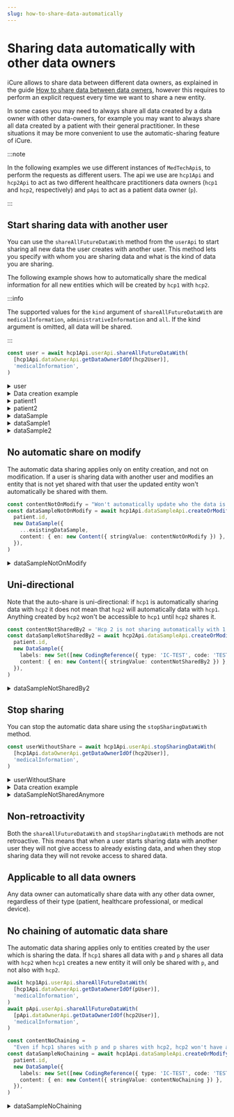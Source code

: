 ```yaml
---
slug: how-to-share-data-automatically
---
```


# Sharing data automatically with other data owners

iCure allows to share data between different data owners, as explained in the guide 
[How to share data between data owners](/sdks/how-to/how-to-share-data), however this requires to perform an explicit request every time
we want to share a new entity. 

In some cases you may need to always share all data created by a data owner with other data-owners, for example you may
want to always share all data created by a patient with their general practitioner. 
In these situations it may be more convenient to use the automatic-sharing feature of iCure. 

:::note

In the following examples we use different instances of `MedTechApi`s, to perform the requests as different users.
The api we use are `hcp1Api` and `hcp2Api` to act as two different healthcare practitioners data owners (`hcp1` and
`hcp2`, respectively) and `pApi` to act as a patient data owner (`p`).

:::

## Start sharing data with another user

You can use the `shareAllFutureDataWith` method from the `userApi` to start sharing all new data the user creates with
another user. This method lets you specify with whom you are sharing data and what is the kind of data you are sharing.

The following example shows how to automatically share the medical information for all new entities which will be created by `hcp1` with `hcp2`.

:::info

The supported values for the `kind` argument of `shareAllFutureDataWith` are `medicalInformation`, `administrativeInformation` and `all`.
If the kind argument is omitted, all data will be shared.

:::

<!-- file://code-samples/how-to/auto-share/index.mts snippet:auto share-->
```typescript
const user = await hcp1Api.userApi.shareAllFutureDataWith(
  [hcp1Api.dataOwnerApi.getDataOwnerIdOf(hcp2User)],
  'medicalInformation',
)
```
<!-- output://code-samples/how-to/auto-share/user.txt -->
<details>
<summary>user</summary>

```json
{
  "id": "6a541dfb-40d9-41f5-ba76-e3a5e277813f",
  "rev": "75-98fac92aa5782708c41e7f1d5b1dc768",
  "created": 1688371977279,
  "name": "Master HCP",
  "login": "master@e2b6e8.icure",
  "groupId": "ic-e2etest-medtech-docs",
  "healthcarePartyId": "e2b6e873-035b-4964-885b-5a90e99c43b4",
  "email": "master@e2b6e8.icure",
  "properties": {},
  "roles": {},
  "sharingDataWith": {
    "medicalInformation": {}
  },
  "authenticationTokens": {
    "c1284f05-cca6-444e-bdac-3cd134d54e6b": {
      "creationTime": 1688371977378,
      "validity": 86400
    }
  }
}
```
</details>

<details>
    <summary>Data creation example</summary>

<!-- file://code-samples/how-to/auto-share/index.mts snippet:sample creation-->
```typescript
const note = 'Winter is coming'
const patient = await hcp1Api.patientApi.createOrModifyPatient(
  new Patient({ firstName: 'John', lastName: 'Snow', note }),
)
const patient1 = await hcp1Api.patientApi.getPatient(patient.id)
const patient2 = await hcp2Api.patientApi.getPatient(patient.id)
// hcp2 can already access patient
const contentString = 'Hello world'
const dataSample = await hcp1Api.dataSampleApi.createOrModifyDataSampleFor(
  patient.id,
  new DataSample({
    labels: new Set([new CodingReference({ type: 'IC-TEST', code: 'TEST' })]),
    content: { en: new Content({ stringValue: contentString }) },
  }),
)
const dataSample1 = await hcp1Api.dataSampleApi.getDataSample(dataSample.id)
const dataSample2 = await hcp2Api.dataSampleApi.getDataSample(dataSample.id)
// hcp2 can already access dataSample
```
</details>

<!-- output://code-samples/how-to/auto-share/patient1.txt -->
<details>
<summary>patient1</summary>

```json
{
  "id": "8ab2fc96-ac87-47c2-ac51-1f6cddad01ac",
  "languages": [],
  "active": true,
  "parameters": {},
  "rev": "1-585fd019c82a832b26856dcf9329a18d",
  "created": 1688375598835,
  "modified": 1688375598835,
  "author": "6a541dfb-40d9-41f5-ba76-e3a5e277813f",
  "responsible": "e2b6e873-035b-4964-885b-5a90e99c43b4",
  "firstName": "John",
  "lastName": "Snow",
  "note": "Winter is coming",
  "identifiers": [],
  "labels": {},
  "codes": {},
  "names": [
    {
      "firstNames": [
        "John"
      ],
      "prefix": [],
      "suffix": [],
      "lastName": "Snow",
      "text": "Snow John",
      "use": "official"
    }
  ],
  "addresses": [],
  "gender": "unknown",
  "birthSex": "unknown",
  "mergedIds": {},
  "deactivationReason": "none",
  "personalStatus": "unknown",
  "partnerships": [],
  "patientHealthCareParties": [],
  "patientProfessions": [],
  "properties": {},
  "systemMetaData": {
    "aesExchangeKeys": {},
    "hcPartyKeys": {},
    "privateKeyShamirPartitions": {},
    "transferKeys": {},
    "encryptedSelf": "tZTIAjfWfon1RInBZ3ZmvbHb4W4Lg+Z5VLA/TST4xqNI3VSf+4z7gKcpu2L61sBY",
    "secretForeignKeys": [],
    "cryptedForeignKeys": {},
    "delegations": {
      "e2b6e873-035b-4964-885b-5a90e99c43b4": {},
      "64738f29-9344-4a05-bbd6-29d897977748": {}
    },
    "encryptionKeys": {
      "e2b6e873-035b-4964-885b-5a90e99c43b4": {},
      "64738f29-9344-4a05-bbd6-29d897977748": {}
    },
    "publicKeysForOaepWithSha256": {}
  }
}
```
</details>

<!-- output://code-samples/how-to/auto-share/patient2.txt -->
<details>
<summary>patient2</summary>

```json
{
  "id": "8ab2fc96-ac87-47c2-ac51-1f6cddad01ac",
  "languages": [],
  "active": true,
  "parameters": {},
  "rev": "1-585fd019c82a832b26856dcf9329a18d",
  "created": 1688375598835,
  "modified": 1688375598835,
  "author": "6a541dfb-40d9-41f5-ba76-e3a5e277813f",
  "responsible": "e2b6e873-035b-4964-885b-5a90e99c43b4",
  "firstName": "John",
  "lastName": "Snow",
  "note": "Winter is coming",
  "identifiers": [],
  "labels": {},
  "codes": {},
  "names": [
    {
      "firstNames": [
        "John"
      ],
      "prefix": [],
      "suffix": [],
      "lastName": "Snow",
      "text": "Snow John",
      "use": "official"
    }
  ],
  "addresses": [],
  "gender": "unknown",
  "birthSex": "unknown",
  "mergedIds": {},
  "deactivationReason": "none",
  "personalStatus": "unknown",
  "partnerships": [],
  "patientHealthCareParties": [],
  "patientProfessions": [],
  "properties": {},
  "systemMetaData": {
    "aesExchangeKeys": {},
    "hcPartyKeys": {},
    "privateKeyShamirPartitions": {},
    "transferKeys": {},
    "encryptedSelf": "tZTIAjfWfon1RInBZ3ZmvbHb4W4Lg+Z5VLA/TST4xqNI3VSf+4z7gKcpu2L61sBY",
    "secretForeignKeys": [],
    "cryptedForeignKeys": {},
    "delegations": {
      "e2b6e873-035b-4964-885b-5a90e99c43b4": {},
      "64738f29-9344-4a05-bbd6-29d897977748": {}
    },
    "encryptionKeys": {
      "e2b6e873-035b-4964-885b-5a90e99c43b4": {},
      "64738f29-9344-4a05-bbd6-29d897977748": {}
    },
    "publicKeysForOaepWithSha256": {}
  }
}
```
</details>

<!-- output://code-samples/how-to/auto-share/dataSample.txt -->
<details>
<summary>dataSample</summary>

```json
{
  "id": "80e28261-ffc1-4330-b158-6d79f36658b8",
  "qualifiedLinks": {},
  "batchId": "1d46e1ca-7767-44d0-915c-24cbcf8ca7cc",
  "index": 0,
  "valueDate": 20230703111318,
  "openingDate": 20230703111318,
  "created": 1688375598890,
  "modified": 1688375598890,
  "author": "6a541dfb-40d9-41f5-ba76-e3a5e277813f",
  "responsible": "e2b6e873-035b-4964-885b-5a90e99c43b4",
  "identifiers": [],
  "healthcareElementIds": {},
  "canvasesIds": {},
  "content": {
    "en": {
      "stringValue": "Hello world",
      "compoundValue": [],
      "ratio": [],
      "range": []
    }
  },
  "codes": {},
  "labels": {},
  "systemMetaData": {
    "encryptedSelf": "jSXcMzESgKsZfBzTnZOfEJ4PrrNYWKWYysl1INT/1t+vGG6XSZTe6Q/RnzPxtPPKHXddhK6Gt77LNbFvG+tdFrQgdaIN9cdZIuCKF0E4hs9M8Cn6/DxMr8WXJuBEEPyeyR1A/knQDHgyfmq+O0krbQ==",
    "secretForeignKeys": [
      "ec6e2516-cc70-4b7e-adf2-d2c895abd004"
    ],
    "cryptedForeignKeys": {
      "e2b6e873-035b-4964-885b-5a90e99c43b4": {},
      "64738f29-9344-4a05-bbd6-29d897977748": {}
    },
    "delegations": {
      "e2b6e873-035b-4964-885b-5a90e99c43b4": {},
      "64738f29-9344-4a05-bbd6-29d897977748": {}
    },
    "encryptionKeys": {
      "e2b6e873-035b-4964-885b-5a90e99c43b4": {},
      "64738f29-9344-4a05-bbd6-29d897977748": {}
    },
    "publicKeysForOaepWithSha256": {}
  }
}
```
</details>

<!-- output://code-samples/how-to/auto-share/dataSample1.txt -->
<details>
<summary>dataSample1</summary>

```json
{
  "id": "80e28261-ffc1-4330-b158-6d79f36658b8",
  "qualifiedLinks": {},
  "batchId": "1d46e1ca-7767-44d0-915c-24cbcf8ca7cc",
  "index": 0,
  "valueDate": 20230703111318,
  "openingDate": 20230703111318,
  "created": 1688375598890,
  "modified": 1688375598890,
  "author": "6a541dfb-40d9-41f5-ba76-e3a5e277813f",
  "responsible": "e2b6e873-035b-4964-885b-5a90e99c43b4",
  "identifiers": [],
  "healthcareElementIds": {},
  "canvasesIds": {},
  "content": {
    "en": {
      "stringValue": "Hello world",
      "compoundValue": [],
      "ratio": [],
      "range": []
    }
  },
  "codes": {},
  "labels": {},
  "systemMetaData": {
    "encryptedSelf": "jSXcMzESgKsZfBzTnZOfEJ4PrrNYWKWYysl1INT/1t+vGG6XSZTe6Q/RnzPxtPPKHXddhK6Gt77LNbFvG+tdFrQgdaIN9cdZIuCKF0E4hs9M8Cn6/DxMr8WXJuBEEPyeyR1A/knQDHgyfmq+O0krbQ==",
    "secretForeignKeys": [
      "ec6e2516-cc70-4b7e-adf2-d2c895abd004"
    ],
    "cryptedForeignKeys": {
      "e2b6e873-035b-4964-885b-5a90e99c43b4": {},
      "64738f29-9344-4a05-bbd6-29d897977748": {}
    },
    "delegations": {
      "e2b6e873-035b-4964-885b-5a90e99c43b4": {},
      "64738f29-9344-4a05-bbd6-29d897977748": {}
    },
    "encryptionKeys": {
      "e2b6e873-035b-4964-885b-5a90e99c43b4": {},
      "64738f29-9344-4a05-bbd6-29d897977748": {}
    },
    "publicKeysForOaepWithSha256": {}
  }
}
```
</details>

<!-- output://code-samples/how-to/auto-share/dataSample2.txt -->
<details>
<summary>dataSample2</summary>

```json
{
  "id": "80e28261-ffc1-4330-b158-6d79f36658b8",
  "qualifiedLinks": {},
  "batchId": "1d46e1ca-7767-44d0-915c-24cbcf8ca7cc",
  "index": 0,
  "valueDate": 20230703111318,
  "openingDate": 20230703111318,
  "created": 1688375598890,
  "modified": 1688375598890,
  "author": "6a541dfb-40d9-41f5-ba76-e3a5e277813f",
  "responsible": "e2b6e873-035b-4964-885b-5a90e99c43b4",
  "identifiers": [],
  "healthcareElementIds": {},
  "canvasesIds": {},
  "content": {
    "en": {
      "stringValue": "Hello world",
      "compoundValue": [],
      "ratio": [],
      "range": []
    }
  },
  "codes": {},
  "labels": {},
  "systemMetaData": {
    "encryptedSelf": "jSXcMzESgKsZfBzTnZOfEJ4PrrNYWKWYysl1INT/1t+vGG6XSZTe6Q/RnzPxtPPKHXddhK6Gt77LNbFvG+tdFrQgdaIN9cdZIuCKF0E4hs9M8Cn6/DxMr8WXJuBEEPyeyR1A/knQDHgyfmq+O0krbQ==",
    "secretForeignKeys": [
      "ec6e2516-cc70-4b7e-adf2-d2c895abd004"
    ],
    "cryptedForeignKeys": {
      "e2b6e873-035b-4964-885b-5a90e99c43b4": {},
      "64738f29-9344-4a05-bbd6-29d897977748": {}
    },
    "delegations": {
      "e2b6e873-035b-4964-885b-5a90e99c43b4": {},
      "64738f29-9344-4a05-bbd6-29d897977748": {}
    },
    "encryptionKeys": {
      "e2b6e873-035b-4964-885b-5a90e99c43b4": {},
      "64738f29-9344-4a05-bbd6-29d897977748": {}
    },
    "publicKeysForOaepWithSha256": {}
  }
}
```
</details>

## No automatic share on modify

The automatic data sharing applies only on entity creation, and not on modification. If a user is sharing data with 
another user and modifies an entity that is not yet shared with that user the updated entity won't automatically be 
shared with them.

<!-- file://code-samples/how-to/auto-share/index.mts snippet:not on modify-->
```typescript
const contentNotOnModify = "Won't automatically update who the data is shared with on modify"
const dataSampleNotOnModify = await hcp1Api.dataSampleApi.createOrModifyDataSampleFor(
  patient.id,
  new DataSample({
    ...existingDataSample,
    content: { en: new Content({ stringValue: contentNotOnModify }) },
  }),
)
```

<!-- output://code-samples/how-to/auto-share/dataSampleNotOnModify.txt -->
<details>
<summary>dataSampleNotOnModify</summary>

```json
{
  "id": "607efc45-c128-4158-b8ae-4b0cf5402ed7",
  "qualifiedLinks": {},
  "batchId": "1b03b47a-eb56-4861-bad8-dfdc03728854",
  "index": 0,
  "valueDate": 20230703111319,
  "openingDate": 20230703111319,
  "created": 1688375599005,
  "modified": 1688375599005,
  "author": "6a541dfb-40d9-41f5-ba76-e3a5e277813f",
  "responsible": "e2b6e873-035b-4964-885b-5a90e99c43b4",
  "identifiers": [],
  "healthcareElementIds": {},
  "canvasesIds": {},
  "content": {
    "en": {
      "stringValue": "Won't automatically update who the data is shared with on modify",
      "compoundValue": [],
      "ratio": [],
      "range": []
    }
  },
  "codes": {},
  "labels": {},
  "systemMetaData": {
    "encryptedSelf": "XFd579Yxv9iK5DWWXLrkryxtnUQG/lCzoLqzzsKAOB+1RfXjXNfb4SUrAwIS9ODcDp0KfnnPpwCdBdALT30lS5vUx6gJ59lcR6uDWgi3wwyClSwlSeqK66hpx84HnkDN7MKru9l+VZdQsKId+MrSolp/3BP68WrbSdX1yB0HF7dHeE7aKtUOofZWsGuy9lCAV7oSZxtrbbNCTdRnvLNUIA==",
    "secretForeignKeys": [
      "ec6e2516-cc70-4b7e-adf2-d2c895abd004"
    ],
    "cryptedForeignKeys": {
      "e2b6e873-035b-4964-885b-5a90e99c43b4": {}
    },
    "delegations": {
      "e2b6e873-035b-4964-885b-5a90e99c43b4": {}
    },
    "encryptionKeys": {
      "e2b6e873-035b-4964-885b-5a90e99c43b4": {}
    },
    "publicKeysForOaepWithSha256": {}
  }
}
```
</details>


## Uni-directional

Note that the auto-share is uni-directional: if `hcp1` is automatically sharing data with `hcp2` it does not mean that
`hcp2` will automatically data with `hcp1`. Anything created by `hcp2` won't be accessible to `hcp1` until `hcp2` shares
it.

<!-- file://code-samples/how-to/auto-share/index.mts snippet:one directional-->
```typescript
const contentNotSharedBy2 = 'Hcp 2 is not sharing automatically with 1'
const dataSampleNotSharedBy2 = await hcp2Api.dataSampleApi.createOrModifyDataSampleFor(
  patient.id,
  new DataSample({
    labels: new Set([new CodingReference({ type: 'IC-TEST', code: 'TEST' })]),
    content: { en: new Content({ stringValue: contentNotSharedBy2 }) },
  }),
)
```

<!-- output://code-samples/how-to/auto-share/dataSampleNotSharedBy2.txt -->
<details>
<summary>dataSampleNotSharedBy2</summary>

```json
{
  "id": "95759cc3-c13e-45f7-9104-481eb3ae05b5",
  "qualifiedLinks": {},
  "batchId": "ae7d0310-8874-4255-85cd-5db5fa137206",
  "index": 0,
  "valueDate": 20230703111319,
  "openingDate": 20230703111319,
  "created": 1688375599197,
  "modified": 1688375599197,
  "author": "1b66e6d6-d71f-432e-876b-5e883bdc7bd9",
  "responsible": "64738f29-9344-4a05-bbd6-29d897977748",
  "identifiers": [],
  "healthcareElementIds": {},
  "canvasesIds": {},
  "content": {
    "en": {
      "stringValue": "Hcp 2 is not sharing automatically with 1",
      "compoundValue": [],
      "ratio": [],
      "range": []
    }
  },
  "codes": {},
  "labels": {},
  "systemMetaData": {
    "encryptedSelf": "wYzEEzS2VxrWWFZY7EkKaRVkTt1vgV1zJsx9YBtrVk/M9l0fbZ71pEyLdxBj7KJXbHTJ8A2cDwHjp4st86+tDthLKN/VwiLfFqHpFi8eC4VCAw89DiTgkjSo1VtkpVvSYSyEVEiGyMuoewPEDyAW4CdTm/EAZZSFWfgBsfOQdIjts+Eofb+JsqUD3KNwMF+j",
    "secretForeignKeys": [
      "ec6e2516-cc70-4b7e-adf2-d2c895abd004"
    ],
    "cryptedForeignKeys": {
      "64738f29-9344-4a05-bbd6-29d897977748": {}
    },
    "delegations": {
      "64738f29-9344-4a05-bbd6-29d897977748": {}
    },
    "encryptionKeys": {
      "64738f29-9344-4a05-bbd6-29d897977748": {}
    },
    "publicKeysForOaepWithSha256": {}
  }
}
```
</details>

## Stop sharing

You can stop the automatic data share using the `stopSharingDataWith` method.

<!-- file://code-samples/how-to/auto-share/index.mts snippet:stop auto share-->
```typescript
const userWithoutShare = await hcp1Api.userApi.stopSharingDataWith(
  [hcp1Api.dataOwnerApi.getDataOwnerIdOf(hcp2User)],
  'medicalInformation',
)
```

<!-- output://code-samples/how-to/auto-share/userWithoutShare.txt -->
<details>
<summary>userWithoutShare</summary>

```json
{
  "id": "6a541dfb-40d9-41f5-ba76-e3a5e277813f",
  "rev": "78-2363d8822a3a4fc0dbaff82eafe236fe",
  "created": 1688371977279,
  "name": "Master HCP",
  "login": "master@e2b6e8.icure",
  "groupId": "ic-e2etest-medtech-docs",
  "healthcarePartyId": "e2b6e873-035b-4964-885b-5a90e99c43b4",
  "email": "master@e2b6e8.icure",
  "properties": {},
  "roles": {},
  "sharingDataWith": {
    "medicalInformation": {}
  },
  "authenticationTokens": {
    "c1284f05-cca6-444e-bdac-3cd134d54e6b": {
      "creationTime": 1688371977378,
      "validity": 86400
    }
  }
}
```
</details>

<details>
    <summary>Data creation example</summary>

<!-- file://code-samples/how-to/auto-share/index.mts snippet:sample no share-->
```typescript
const contentNotSharedAnymore = 'Hcp 1 stopped sharing data automatically with 2'
const dataSampleNotSharedAnymore = await hcp1Api.dataSampleApi.createOrModifyDataSampleFor(
  patient.id,
  new DataSample({
    labels: new Set([new CodingReference({ type: 'IC-TEST', code: 'TEST' })]),
    content: { en: new Content({ stringValue: contentNotSharedAnymore }) },
  }),
)
```
</details>

<!-- output://code-samples/how-to/auto-share/dataSampleNotSharedAnymore.txt -->
<details>
<summary>dataSampleNotSharedAnymore</summary>

```json
{
  "id": "83702f59-1084-41d9-86d9-7a0fd957ea93",
  "qualifiedLinks": {},
  "batchId": "7ab81b0d-2204-447f-951a-2c45c55172a2",
  "index": 0,
  "valueDate": 20230703111319,
  "openingDate": 20230703111319,
  "created": 1688375599296,
  "modified": 1688375599296,
  "author": "6a541dfb-40d9-41f5-ba76-e3a5e277813f",
  "responsible": "e2b6e873-035b-4964-885b-5a90e99c43b4",
  "identifiers": [],
  "healthcareElementIds": {},
  "canvasesIds": {},
  "content": {
    "en": {
      "stringValue": "Hcp 1 stopped sharing data automatically with 2",
      "compoundValue": [],
      "ratio": [],
      "range": []
    }
  },
  "codes": {},
  "labels": {},
  "systemMetaData": {
    "encryptedSelf": "qIpqeI9oYR9BfQXuZ3qBdQWBqoZIwyYZAR/uBsz3ebmzvrAHN0DMVOJ5NoKEQSNSZSjLoOf3O7wJRswLRa/KvAgkXn/GGnSWXLeAw2k/MijecAyUaiPbjVS20UHe6CjkeN+jXd9fff62d/fh1KMn9yo2spNZCbe5uk9RH8exgcpY8LrWEL5QU1T9GwZD5ZK7",
    "secretForeignKeys": [
      "ec6e2516-cc70-4b7e-adf2-d2c895abd004"
    ],
    "cryptedForeignKeys": {
      "e2b6e873-035b-4964-885b-5a90e99c43b4": {}
    },
    "delegations": {
      "e2b6e873-035b-4964-885b-5a90e99c43b4": {}
    },
    "encryptionKeys": {
      "e2b6e873-035b-4964-885b-5a90e99c43b4": {}
    },
    "publicKeysForOaepWithSha256": {}
  }
}
```
</details>

## Non-retroactivity

Both the `shareAllFutureDataWith` and `stopSharingDataWith` methods are not retroactive. This means that when a user
starts sharing data with another user they will not give access to already existing data, and when they stop sharing 
data they will not revoke access to shared data.

## Applicable to all data owners

Any data owner can automatically share data with any other data owner, regardless of their type (patient, healthcare 
professional, or medical device).

## No chaining of automatic data share

The automatic data sharing applies only to entities created by the user which is sharing the data. If `hcp1` shares all 
data with `p` and `p` shares all data with `hcp2` when `hcp1` creates a new entity it will only be shared with `p`, and
not also with `hcp2`.

<!-- file://code-samples/how-to/auto-share/index.mts snippet:share chain-->
```typescript
await hcp1Api.userApi.shareAllFutureDataWith(
  [hcp1Api.dataOwnerApi.getDataOwnerIdOf(pUser)],
  'medicalInformation',
)
await pApi.userApi.shareAllFutureDataWith(
  [pApi.dataOwnerApi.getDataOwnerIdOf(hcp2User)],
  'medicalInformation',
)

const contentNoChaining =
  "Even if hcp1 shares with p and p shares with hcp2, hcp2 won't have automatic access to the data"
const dataSampleNoChaining = await hcp1Api.dataSampleApi.createOrModifyDataSampleFor(
  patient.id,
  new DataSample({
    labels: new Set([new CodingReference({ type: 'IC-TEST', code: 'TEST' })]),
    content: { en: new Content({ stringValue: contentNoChaining }) },
  }),
)
```

<!-- output://code-samples/how-to/auto-share/dataSampleNoChaining.txt -->
<details>
<summary>dataSampleNoChaining</summary>

```json
{
  "id": "2131cfde-88dd-4a2c-a66c-358938384dfe",
  "qualifiedLinks": {},
  "batchId": "edfaf05a-d23a-42d2-b97f-2b8a987067a9",
  "index": 0,
  "valueDate": 20230703111319,
  "openingDate": 20230703111319,
  "created": 1688375599400,
  "modified": 1688375599400,
  "author": "6a541dfb-40d9-41f5-ba76-e3a5e277813f",
  "responsible": "e2b6e873-035b-4964-885b-5a90e99c43b4",
  "identifiers": [],
  "healthcareElementIds": {},
  "canvasesIds": {},
  "content": {
    "en": {
      "stringValue": "Even if hcp1 shares with p and p shares with hcp2, hcp2 won't have automatic access to the data",
      "compoundValue": [],
      "ratio": [],
      "range": []
    }
  },
  "codes": {},
  "labels": {},
  "systemMetaData": {
    "encryptedSelf": "BFBzFAzHGo66ChtS05gIYtqcuw1ps7gAgCYekiLfVSOKBcSQEEeaPOn47BDoDKclLrZdKjY4PEoZk9fNfN0Aa92BW0uO7qcLdqVixWk68WWw4E2vej+VBSm2d6MOjE8vc7/ymHoKk1E2XAC71z8Xh37QUwMQnDQs0viDvS69AC7AwLxJnkr7nDaDJFEmUrbZR96b5r/vIpGMbgKPBZDZryOjLksD/G9amr1eX0TqpZCMh3xHqgeye9M7wr+62aKP",
    "secretForeignKeys": [
      "ec6e2516-cc70-4b7e-adf2-d2c895abd004"
    ],
    "cryptedForeignKeys": {
      "e2b6e873-035b-4964-885b-5a90e99c43b4": {},
      "1457ac8d-fb1f-4645-aaad-98f093a6c341": {}
    },
    "delegations": {
      "e2b6e873-035b-4964-885b-5a90e99c43b4": {},
      "1457ac8d-fb1f-4645-aaad-98f093a6c341": {}
    },
    "encryptionKeys": {
      "e2b6e873-035b-4964-885b-5a90e99c43b4": {},
      "1457ac8d-fb1f-4645-aaad-98f093a6c341": {}
    },
    "publicKeysForOaepWithSha256": {}
  }
}
```
</details>
